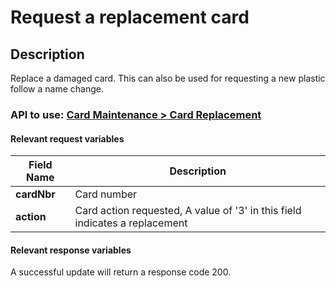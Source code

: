 # Request a replacement card

## Description

Replace a damaged card. This can also be used for requesting a new plastic follow a name change.

### API to use: [Card Maintenance > Card Replacement](https://docs.firstdata.com/org/global/docs/api#card-replacement-v1)

#### Relevant request variables

| Field Name  | Description                                                                 |
|-------------|-----------------------------------------------------------------------------|
| **cardNbr** | Card number                                                                 |
| **action**  | Card action requested, A value of '3' in this field indicates a replacement |

#### Relevant response variables

A successful update will return a response code 200.
